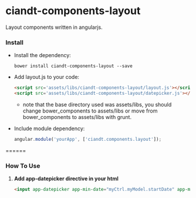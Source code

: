 # ciandt-components-layout
Layout components written in angularjs.

### Install

* Install the dependency:

   ```shell
   bower install ciandt-components-layout --save
   ```
* Add layout.js to your code:

   ```html
   <script src='assets/libs/ciandt-components-layout/layout.js'></script>
   <script src='assets/libs/ciandt-components-layout/datepicker.js'></script>
   ```
   - note that the base directory used was assets/libs, you should change bower_components to assets/libs or move from bower_components to assets/libs with grunt.
* Include module dependency:

   ```javascript
   angular.module('yourApp', ['ciandt.components.layout']);
   ```
======

### How To Use

1. **Add app-datepicker directive in your html**

   ```html
   <input app-datepicker app-min-date="myCtrl.myModel.startDate" app-max-date="myCtrl.myModel.endDate" type="text" ng-model="myCtrl.myModel.initialDate" />
   ```